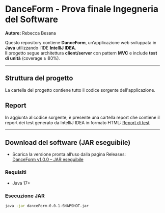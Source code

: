 # DanceForm - Prova finale Ingegneria del Software

**Autore:** Rebecca Besana

Questo repository contiene **DanceForm**, un’applicazione web sviluppata in **Java** utilizzando l’IDE **IntelliJ IDEA**.  
Il progetto segue architettura **client/server** con pattern **MVC** e include **test di unità** (coverage ≥ 80%).

---
## Struttura del progetto
La cartella del progetto contiene tutto il codice sorgente dell'applicazione.

## Report
In aggiunta al codice sorgente, è presente una cartella report che contiene il report dei test generato da IntelliJ IDEA in formato HTML: 
[Report di test](https://github.com/RebeccaBesana/DanceForm-prova-finale-INGSW/report)

---
## Download del software (JAR eseguibile)
- Scarica la versione pronta all’uso dalla pagina Releases:  
  [DanceForm v1.0.0 – JAR eseguibile](https://github.com/RebeccaBesana/DanceForm-prova-finale-INGSW/releases/tag/v1.0.0)

### Requisiti
- Java 17+

### Esecuzione JAR
```bash
java -jar danceForm-0.0.1-SNAPSHOT.jar
